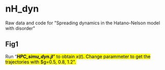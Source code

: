 # nH_dyn
Raw data and code for "Spreading dynamics in the Hatano-Nelson model with disorder"

## Fig1
Run “<mark>***HPC_simu_dyn.jl***<mark>” to obtain $x(t)$. Change parammeter to get the trajectories with $g=0.5, 0.8, 1.2".
